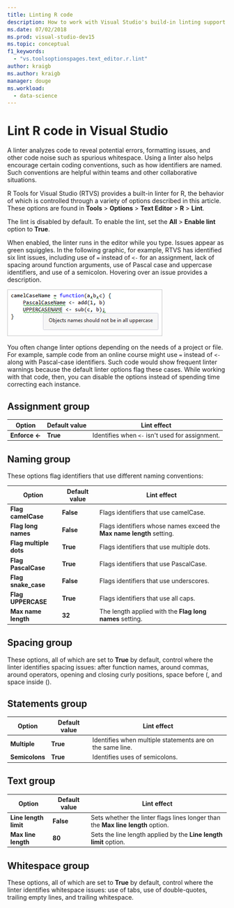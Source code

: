```yaml
---
title: Linting R code
description: How to work with Visual Studio's build-in linting support for R, including linter options.
ms.date: 07/02/2018
ms.prod: visual-studio-dev15
ms.topic: conceptual
f1_keywords: 
  - "vs.toolsoptionspages.text_editor.r.lint"
author: kraigb
ms.author: kraigb
manager: douge
ms.workload: 
  - data-science
---
```


# Lint R code in Visual Studio

A linter analyzes code to reveal potential errors, formatting issues, and other code noise such as spurious whitespace. Using a linter also helps encourage certain coding conventions, such as how identifiers are named. Such conventions are helpful within teams and other collaborative situations.

R Tools for Visual Studio (RTVS) provides a built-in linter for R, the behavior of which is controlled through a variety of options described in this article. These options are found in **Tools** > **Options** > **Text Editor** > **R** > **Lint**.

The lint is disabled by default. To enable the lint, set the **All** > **Enable lint** option to **True**.

When enabled, the linter runs in the editor while you type. Issues appear as green squiggles. In the following graphic, for example, RTVS has identified six lint issues, including use of `=` instead of `<-` for an assignment, lack of spacing around function arguments, use of Pascal case and uppercase identifiers, and use of a semicolon. Hovering over an issue provides a description.

![Examples of linter output for R code](media/linting-01.png)

You often change linter options depending on the needs of a project or file. For example, sample code from an online course might use `=` instead of `<-` along with Pascal-case identifiers. Such code would show frequent linter warnings because the default linter options flag these cases. While working with that code, then, you can disable the options instead of spending time correcting each instance.

## Assignment group

| Option | Default value | Lint effect |
| --- | --- | --- |
| **Enforce \<-** | **True** | Identifies when `<-` isn't used for assignment. |

## Naming group

These options flag identifiers that use different naming conventions:

| Option | Default value | Lint effect |
| --- | --- | --- |
| **Flag camelCase** | **False** | Flags identifiers that use camelCase. |
| **Flag long names** | **False** | Flags identifiers whose names exceed the **Max name length** setting. |
| **Flag multiple dots** | **True** | Flags identifiers that use multiple dots. |
| **Flag PascalCase** | **True** | Flags identifiers that use PascalCase. |
| **Flag snake_case** | **False** | Flags identifiers that use underscores. |
| **Flag UPPERCASE** | **True** | Flags identifiers that use all caps. |
| **Max name length** | **32** | The length applied with the **Flag long names** setting. |

## Spacing group

These options, all of which are set to **True** by default, control where the linter identifies spacing issues: after function names, around commas, around operators, opening and closing curly positions, space before (, and space inside ().

## Statements group

| Option | Default value | Lint effect |
| --- | --- | --- |
| **Multiple** | **True** | Identifies when multiple statements are on the same line. |
| **Semicolons** | **True** | Identifies uses of semicolons. |

## Text group

| Option | Default value | Lint effect |
| --- | --- | --- |
| **Line length limit** | **False** | Sets whether the linter flags lines longer than the **Max line length** option. |
| **Max line length** | **80** | Sets the line length applied by the **Line length limit** option. |

## Whitespace group

These options, all of which are set to **True** by default, control where the linter identifies whitespace issues: use of tabs, use of double-quotes, trailing empty lines, and trailing whitespace.